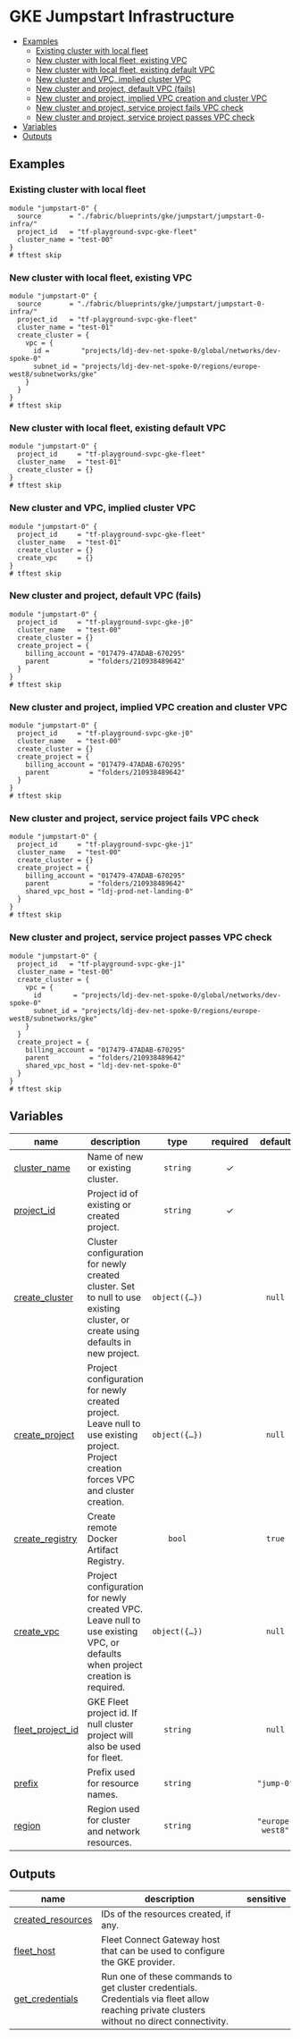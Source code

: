 # GKE Jumpstart Infrastructure

<!-- BEGIN TOC -->
- [Examples](#examples)
  - [Existing cluster with local fleet](#existing-cluster-with-local-fleet)
  - [New cluster with local fleet, existing VPC](#new-cluster-with-local-fleet-existing-vpc)
  - [New cluster with local fleet, existing default VPC](#new-cluster-with-local-fleet-existing-default-vpc)
  - [New cluster and VPC, implied cluster VPC](#new-cluster-and-vpc-implied-cluster-vpc)
  - [New cluster and project, default VPC (fails)](#new-cluster-and-project-default-vpc-fails)
  - [New cluster and project, implied VPC creation and cluster VPC](#new-cluster-and-project-implied-vpc-creation-and-cluster-vpc)
  - [New cluster and project, service project fails VPC check](#new-cluster-and-project-service-project-fails-vpc-check)
  - [New cluster and project, service project passes VPC check](#new-cluster-and-project-service-project-passes-vpc-check)
- [Variables](#variables)
- [Outputs](#outputs)
<!-- END TOC -->

## Examples

### Existing cluster with local fleet

```hcl
module "jumpstart-0" {
  source       = "./fabric/blueprints/gke/jumpstart/jumpstart-0-infra/"
  project_id   = "tf-playground-svpc-gke-fleet"
  cluster_name = "test-00"
}
# tftest skip
```

### New cluster with local fleet, existing VPC

```hcl
module "jumpstart-0" {
  source       = "./fabric/blueprints/gke/jumpstart/jumpstart-0-infra/"
  project_id   = "tf-playground-svpc-gke-fleet"
  cluster_name = "test-01"
  create_cluster = {
    vpc = {
      id =        "projects/ldj-dev-net-spoke-0/global/networks/dev-spoke-0"
      subnet_id = "projects/ldj-dev-net-spoke-0/regions/europe-west8/subnetworks/gke"
    }
  }
}
# tftest skip
```

### New cluster with local fleet, existing default VPC

```hcl
module "jumpstart-0" {
  project_id     = "tf-playground-svpc-gke-fleet"
  cluster_name   = "test-01"
  create_cluster = {}
}
# tftest skip
```

### New cluster and VPC, implied cluster VPC

```hcl
module "jumpstart-0" {
  project_id     = "tf-playground-svpc-gke-fleet"
  cluster_name   = "test-01"
  create_cluster = {}
  create_vpc     = {}
}
# tftest skip
```

### New cluster and project, default VPC (fails)

```hcl
module "jumpstart-0" {
  project_id     = "tf-playground-svpc-gke-j0"
  cluster_name   = "test-00"
  create_cluster = {}
  create_project = {
    billing_account = "017479-47ADAB-670295"
    parent          = "folders/210938489642"
  }
}
# tftest skip
```

### New cluster and project, implied VPC creation and cluster VPC

```hcl
module "jumpstart-0" {
  project_id     = "tf-playground-svpc-gke-j0"
  cluster_name   = "test-00"
  create_cluster = {}
  create_project = {
    billing_account = "017479-47ADAB-670295"
    parent          = "folders/210938489642"
  }
}
# tftest skip
```

### New cluster and project, service project fails VPC check

```hcl
module "jumpstart-0" {
  project_id     = "tf-playground-svpc-gke-j1"
  cluster_name   = "test-00"
  create_cluster = {}
  create_project = {
    billing_account = "017479-47ADAB-670295"
    parent          = "folders/210938489642"
    shared_vpc_host = "ldj-prod-net-landing-0"
  }
}
# tftest skip
```

### New cluster and project, service project passes VPC check

```hcl
module "jumpstart-0" {
  project_id   = "tf-playground-svpc-gke-j1"
  cluster_name = "test-00"
  create_cluster = {
    vpc = {
      id        = "projects/ldj-dev-net-spoke-0/global/networks/dev-spoke-0"
      subnet_id = "projects/ldj-dev-net-spoke-0/regions/europe-west8/subnetworks/gke"
    }
  }
  create_project = {
    billing_account = "017479-47ADAB-670295"
    parent          = "folders/210938489642"
    shared_vpc_host = "ldj-dev-net-spoke-0"
  }
}
# tftest skip
```
<!-- BEGIN TFDOC -->
## Variables

| name | description | type | required | default |
|---|---|:---:|:---:|:---:|
| [cluster_name](variables.tf#L65) | Name of new or existing cluster. | <code>string</code> | ✓ |  |
| [project_id](variables.tf#L85) | Project id of existing or created project. | <code>string</code> | ✓ |  |
| [create_cluster](variables.tf#L17) | Cluster configuration for newly created cluster. Set to null to use existing cluster, or create using defaults in new project. | <code title="object&#40;&#123;&#10;  labels &#61; optional&#40;map&#40;string&#41;&#41;&#10;  master_authorized_ranges &#61; optional&#40;map&#40;string&#41;, &#123;&#10;    rfc-1918-10-8 &#61; &#34;10.0.0.0&#47;8&#34;&#10;  &#125;&#41;&#10;  master_ipv4_cidr_block &#61; optional&#40;string, &#34;172.16.255.0&#47;28&#34;&#41;&#10;  vpc &#61; optional&#40;object&#40;&#123;&#10;    id        &#61; string&#10;    subnet_id &#61; string&#10;    secondary_range_names &#61; optional&#40;object&#40;&#123;&#10;      pods     &#61; optional&#40;string, &#34;pods&#34;&#41;&#10;      services &#61; optional&#40;string, &#34;services&#34;&#41;&#10;    &#125;&#41;, &#123;&#125;&#41;&#10;  &#125;&#41;&#41;&#10;&#125;&#41;">object&#40;&#123;&#8230;&#125;&#41;</code> |  | <code>null</code> |
| [create_project](variables.tf#L37) | Project configuration for newly created project. Leave null to use existing project. Project creation forces VPC and cluster creation. | <code title="object&#40;&#123;&#10;  billing_account &#61; string&#10;  parent          &#61; optional&#40;string&#41;&#10;  shared_vpc_host &#61; optional&#40;string&#41;&#10;&#125;&#41;">object&#40;&#123;&#8230;&#125;&#41;</code> |  | <code>null</code> |
| [create_registry](variables.tf#L47) | Create remote Docker Artifact Registry. | <code>bool</code> |  | <code>true</code> |
| [create_vpc](variables.tf#L53) | Project configuration for newly created VPC. Leave null to use existing VPC, or defaults when project creation is required. | <code title="object&#40;&#123;&#10;  name                     &#61; optional&#40;string&#41;&#10;  subnet_name              &#61; optional&#40;string&#41;&#10;  primary_range_nodes      &#61; optional&#40;string, &#34;10.0.0.0&#47;24&#34;&#41;&#10;  secondary_range_pods     &#61; optional&#40;string, &#34;10.16.0.0&#47;20&#34;&#41;&#10;  secondary_range_services &#61; optional&#40;string, &#34;10.32.0.0&#47;24&#34;&#41;&#10;&#125;&#41;">object&#40;&#123;&#8230;&#125;&#41;</code> |  | <code>null</code> |
| [fleet_project_id](variables.tf#L72) | GKE Fleet project id. If null cluster project will also be used for fleet. | <code>string</code> |  | <code>null</code> |
| [prefix](variables.tf#L78) | Prefix used for resource names. | <code>string</code> |  | <code>&#34;jump-0&#34;</code> |
| [region](variables.tf#L90) | Region used for cluster and network resources. | <code>string</code> |  | <code>&#34;europe-west8&#34;</code> |

## Outputs

| name | description | sensitive |
|---|---|:---:|
| [created_resources](outputs.tf#L17) | IDs of the resources created, if any. |  |
| [fleet_host](outputs.tf#L37) | Fleet Connect Gateway host that can be used to configure the GKE provider. |  |
| [get_credentials](outputs.tf#L46) | Run one of these commands to get cluster credentials. Credentials via fleet allow reaching private clusters without no direct connectivity. |  |
<!-- END TFDOC -->
